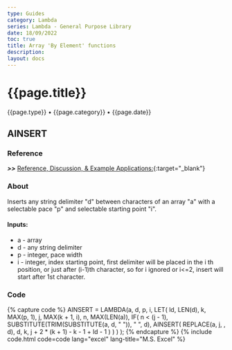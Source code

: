 ```yaml
---
type: Guides
category: Lambda
series: Lambda - General Purpose Library
date: 18/09/2022
toc: true
title: Array 'By Element' functions
description: 
layout: docs
---
```


# {{page.title}}
<time class="metadata" style="text-alstyleign:left"> {{page.type}} • {{page.category}} • {{page.date}}</time>

## AINSERT

### Reference

***>>*** [Reference, Discussion, & Example Applications:](https://www.mrexcel.com/board/threads/ainsert.1165643/){:target="_blank"}

### About

Inserts any string delimiter "d" between characters of an array "a" with a selectable pace "p" and selectable starting point "i".

#### Inputs:

   - a - array
   - d - any string delimiter
   - p - integer, pace width
   - i - integer, index starting point, first delimiter will be placed in the i th position, or just after (i-1)th character, so for i ignored or i<=2, insert will start after 1st character.

### Code

{% capture code %}
AINSERT = LAMBDA(a, d, p, i,
    LET(
        ld, LEN(d),
        k, MAX(p, 1),
        j, MAX(k + 1, i),
        n, MAX(LEN(a)),
        IF(
            n < (j - 1),
            SUBSTITUTE(TRIM(SUBSTITUTE(a, d, " ")), " ", d),
            AINSERT(
                REPLACE(a, j, , d),
                d,
                k,
                j + 2 * (k + 1) - k - 1 + ld - 1
            )
        )
    )
);
{% endcapture %}
{% include code.html code=code lang="excel" lang-title="M.S. Excel" %}